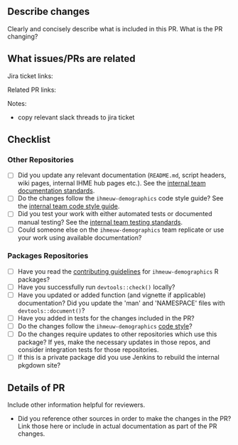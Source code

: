 ## Describe changes

Clearly and concisely describe what is included in this PR. What is the PR changing?

## What issues/PRs are related

Jira ticket links: 

Related PR links:

Notes:
- copy relevant slack threads to jira ticket

## Checklist

<!-- You can erase any parts of this checklist that are not applicable to your PR. -->

### Other Repositories

* [ ] Did you update any relevant documentation (`README.md`, script headers, wiki pages, internal IHME hub pages etc.). See the [internal team documentation standards](https://hub.ihme.washington.edu/pages/viewpage.action?pageId=101583482).
* [ ] Do the changes follow the `ihmeuw-demographics` code style guide? See the [internal team code style guide](https://hub.ihme.washington.edu/display/DRT/Code+Style+Guide).
* [ ] Did you test your work with either automated tests or documented manual testing? See the [internal team testing standards](https://hub.ihme.washington.edu/display/DRT/Demographics+Testing).
* [ ] Could someone else on the `ihmeuw-demographics` team replicate or use your work using available documentation?

### Packages Repositories

* [ ] Have you read the [contributing guidelines](https://github.com/ihmeuw-demographics/packageTemplate/wiki#guide-to-r-package-development) for `ihmeuw-demographics` R packages?
* [ ] Have you successfully run `devtools::check()` locally?
* [ ] Have you updated or added function (and vignette if applicable) documentation? Did you update the 'man' and 'NAMESPACE' files with `devtools::document()`?
* [ ] Have you added in tests for the changes included in the PR?
* [ ] Do the changes follow the `ihmeuw-demographics` [code style](https://github.com/ihmeuw-demographics/packageTemplate/wiki/Code-style-guide)?
* [ ] Do the changes require updates to other repositories which use this package? If yes, make the necessary updates in those repos, and consider integration tests for those repositories.
* [ ] If this is a private package did you use Jenkins to rebuild the internal pkgdown site?

## Details of PR

Include other information helpful for reviewers.

* Did you reference other sources in order to make the changes in the PR? Link those here or include in actual documentation as part of the PR changes.
